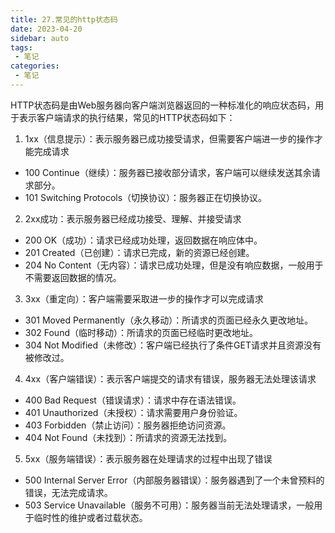 ```yaml
---
title: 27.常见的http状态码
date: 2023-04-20
sidebar: auto
tags:
 - 笔记
categories:
 - 笔记
---
```


HTTP状态码是由Web服务器向客户端浏览器返回的一种标准化的响应状态码，用于表示客户端请求的执行结果，常见的HTTP状态码如下：
1. 1xx（信息提示）：表示服务器已成功接受请求，但需要客户端进一步的操作才能完成请求
- 100 Continue（继续）：服务器已接收部分请求，客户端可以继续发送其余请求部分。
- 101 Switching Protocols（切换协议）：服务器正在切换协议。
2. 2xx成功：表示服务器已经成功接受、理解、并接受请求
- 200 OK（成功）：请求已经成功处理，返回数据在响应体中。
- 201 Created（已创建）：请求已完成，新的资源已经创建。
- 204 No Content（无内容）：请求已成功处理，但是没有响应数据，一般用于不需要返回数据的情况。
3. 3xx（重定向）：客户端需要采取进一步的操作才可以完成请求
- 301 Moved Permanently（永久移动）：所请求的页面已经永久更改地址。
- 302 Found（临时移动）：所请求的页面已经临时更改地址。
- 304 Not Modified（未修改）：客户端已经执行了条件GET请求并且资源没有被修改过。
4. 4xx（客户端错误）：表示客户端提交的请求有错误，服务器无法处理该请求
- 400 Bad Request（错误请求）：请求中存在语法错误。
- 401 Unauthorized（未授权）：请求需要用户身份验证。
- 403 Forbidden（禁止访问）：服务器拒绝访问资源。
- 404 Not Found（未找到）：所请求的资源无法找到。
5. 5xx（服务端错误）：表示服务器在处理请求的过程中出现了错误
- 500 Internal Server Error（内部服务器错误）：服务器遇到了一个未曾预料的错误，无法完成请求。
- 503 Service Unavailable（服务不可用）：服务器当前无法处理请求，一般用于临时性的维护或者过载状态。